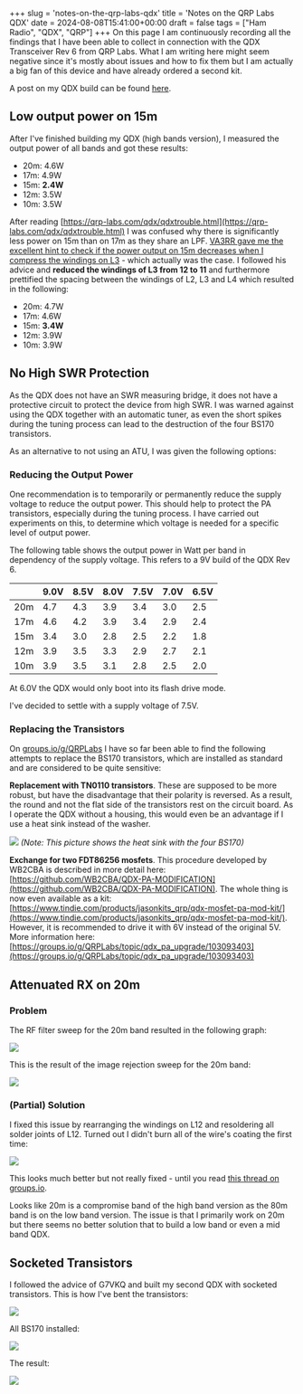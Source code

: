 +++
slug = 'notes-on-the-qrp-labs-qdx'
title = 'Notes on the QRP Labs QDX'
date = 2024-08-08T15:41:00+00:00
draft = false
tags = ["Ham Radio", "QDX", "QRP"]
+++
On this page I am continuously recording all the findings that I have been able to collect in connection with the QDX Transceiver Rev 6 from QRP Labs. What I am writing here might seem negative since it's mostly about issues and how to fix them but I am actually a big fan of this device and have already ordered a second kit.

A post on my QDX build can be found [here](/qubedx).

## Low output power on 15m

After I've finished building my QDX (high bands version), I measured the output power of all bands and got these results:
 
* 20m: 4.6W
* 17m: 4.9W
* 15m: __2.4W__
* 12m: 3.5W
* 10m: 3.5W
 
After reading [https://qrp-labs.com/qdx/qdxtrouble.html](https://qrp-labs.com/qdx/qdxtrouble.html) I was confused why there is significantly less power on 15m than on 17m as they share an LPF. [VA3RR gave me the excellent hint to check if the power output on 15m decreases when I compress the windings on L3](https://groups.io/g/QRPLabs/topic/107788674) - which actually was the case. I followed his advice and __reduced the windings of L3 from 12 to 11__ and furthermore prettified the spacing between the windings of L2, L3 and L4 which resulted in the following:

* 20m: 4.7W
* 17m: 4.6W
* 15m: __3.4W__
* 12m: 3.9W
* 10m: 3.9W

## No High SWR Protection

As the QDX does not have an SWR measuring bridge, it does not have a protective circuit to protect the device from high SWR. I was warned against using the QDX together with an automatic tuner, as even the short spikes during the tuning process can lead to the destruction of the four BS170 transistors.

As an alternative to not using an ATU, I was given the following options:

### Reducing the Output Power

One recommendation is to temporarily or permanently reduce the supply voltage to reduce the output power. This should help to protect the PA transistors, especially during the tuning process. I have carried out experiments on this, to determine which voltage is needed for a specific level of output power.

The following table shows the output power in Watt per band in dependency of the supply voltage. This refers to a 9V build of the QDX Rev 6.

|| 9.0V | 8.5V | 8.0V | 7.5V | 7.0V | 6.5V | 
| -------- | -------- | -------- | -------- | -------- | -------- | -------- | 
| 20m | 4.7 | 4.3 | 3.9 | 3.4 | 3.0 | 2.5 |
| 17m | 4.6 | 4.2 | 3.9 | 3.4 | 2.9 | 2.4 |
| 15m | 3.4 | 3.0 | 2.8 | 2.5 | 2.2 | 1.8 |
| 12m | 3.9 | 3.5 | 3.3 | 2.9 | 2.7 | 2.1 |
| 10m | 3.9 | 3.5 | 3.1 | 2.8 | 2.5 | 2.0 |

At 6.0V the QDX would only boot into its flash drive mode.

I've decided to settle with a supply voltage of 7.5V.

### Replacing the Transistors

On [groups.io/g/QRPLabs](https://groups.io/g/QRPLabs/) I have so far been able to find the following attempts to replace the BS170 transistors, which are installed as standard and are considered to be quite sensitive:

__Replacement with TN0110 transistors__. These are supposed to be more robust, but have the disadvantage that their polarity is reversed. As a result, the round and not the flat side of the transistors rest on the circuit board. As I operate the QDX without a housing, this would even be an advantage if I use a heat sink instead of the washer.

![](/img/notes-on-the-qrp-labs-qdx-01.jpg)
_(Note: This picture shows the heat sink with the four BS170)_

__Exchange for two FDT86256 mosfets__. This procedure developed by WB2CBA is described in more detail here: [https://github.com/WB2CBA/QDX-PA-MODIFICATION](https://github.com/WB2CBA/QDX-PA-MODIFICATION). The whole thing is now even available as a kit: [https://www.tindie.com/products/jasonkits_qrp/qdx-mosfet-pa-mod-kit/](https://www.tindie.com/products/jasonkits_qrp/qdx-mosfet-pa-mod-kit/). However, it is recommended to drive it with 6V instead of the original 5V. More information here: [https://groups.io/g/QRPLabs/topic/qdx_pa_upgrade/103093403](https://groups.io/g/QRPLabs/topic/qdx_pa_upgrade/103093403)

## Attenuated RX on 20m

### Problem

The RF filter sweep for the 20m band resulted in the following graph:

![](/img/notes-on-the-qrp-labs-qdx-02.png)

This is the result of the image rejection sweep for the 20m band:

![](/img/notes-on-the-qrp-labs-qdx-03.png)

### (Partial) Solution

I fixed this issue by rearranging the windings on L12 and resoldering all solder joints of L12. Turned out I didn't burn all of the wire's coating the first time:

![](/img/notes-on-the-qrp-labs-qdx-04.png)

This looks much better but not really fixed - until you read [this thread on groups.io](https://groups.io/g/QRPLabs/topic/qdx_rf_filter_sweep/102685749?page=1&dir=asc).

Looks like 20m is a compromise band of the high band version as the 80m band is on the low band version. The issue is that I primarily work on 20m but there seems no better solution that to build a low band or even a mid band QDX.

## Socketed Transistors

I followed the advice of G7VKQ and built my second QDX with socketed transistors. This is how I've bent the transistors:

![](/img/notes-on-the-qrp-labs-qdx-05.jpg)

All BS170 installed:

![](/img/notes-on-the-qrp-labs-qdx-06.jpg)

The result:

![](/img/notes-on-the-qrp-labs-qdx-07.jpg)


